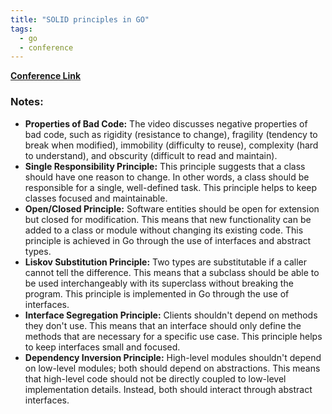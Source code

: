 ```yaml
---
title: "SOLID principles in GO"
tags:
  - go
  - conference
---
```


**[Conference Link](https://www.youtube.com/watch?v=zzAdEt3xZ1M)**

### Notes:

- **Properties of Bad Code:**
The video discusses negative properties of bad code, such as rigidity (resistance to change), fragility (tendency to break when modified), immobility (difficulty to reuse), complexity (hard to understand), and obscurity (difficult to read and maintain).
- **Single Responsibility Principle:**
This principle suggests that a class should have one reason to change. In other words, a class should be responsible for a single, well-defined task. This principle helps to keep classes focused and maintainable.
- **Open/Closed Principle:**
Software entities should be open for extension but closed for modification. This means that new functionality can be added to a class or module without changing its existing code. This principle is achieved in Go through the use of interfaces and abstract types.
- **Liskov Substitution Principle:**
Two types are substitutable if a caller cannot tell the difference. This means that a subclass should be able to be used interchangeably with its superclass without breaking the program. This principle is implemented in Go through the use of interfaces.
- **Interface Segregation Principle:**
Clients shouldn't depend on methods they don't use. This means that an interface should only define the methods that are necessary for a specific use case. This principle helps to keep interfaces small and focused.
- **Dependency Inversion Principle:**
High-level modules shouldn't depend on low-level modules; both should depend on abstractions. This means that high-level code should not be directly coupled to low-level implementation details. Instead, both should interact through abstract interfaces.
